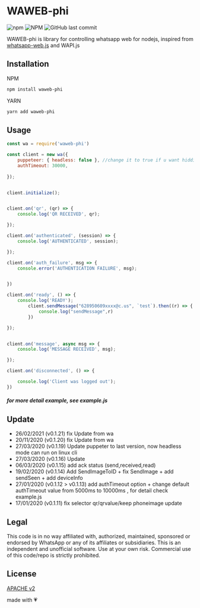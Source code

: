 # WAWEB-phi
![npm](https://img.shields.io/npm/v/waweb-phi)  ![NPM](https://img.shields.io/npm/l/waweb-phi) ![GitHub last commit](https://img.shields.io/github/last-commit/oqhadev/waweb-phi)

WAWEB-phi is library for controlling whatsapp web for nodejs,
inspired from [whatsapp-web.js](https://github.com/pedroslopez/whatsapp-web.js) and WAPI.js


  


## Installation
NPM
```bash
npm install waweb-phi 
```
YARN
```bash
yarn add waweb-phi 
```

## Usage

```js
const wa = require('waweb-phi')

const client = new wa({
    puppeteer: { headless: false }, //change it to true if u want hidding the chrome/
    authTimeout: 30000,
   
});


client.initialize();


client.on('qr', (qr) => {
    console.log('QR RECEIVED', qr);

});

client.on('authenticated', (session) => {
    console.log('AUTHENTICATED', session);

});

client.on('auth_failure', msg => {
    console.error('AUTHENTICATION FAILURE', msg);


})

client.on('ready', () => {
    console.log('READY');
        client.sendMessage("628950609xxxx@c.us", `test`).then((r) => {
            console.log("sendMessage",r)
        })

});


client.on('message', async msg => {
    console.log('MESSAGE RECEIVED', msg);

});

client.on('disconnected', () => {

    console.log('Client was logged out');
})


```

##### for more detail example, see example.js



## Update
- 26/02/2021 (v0.1.21) fix Update from wa
- 20/11/2020 (v0.1.20) fix Update from wa
- 27/03/2020 (v0.1.19) Update puppeter to last version, now headless mode can run on linux cli 
- 27/03/2020 (v0.1.16) Update 
- 06/03/2020 (v0.1.15) add ack status (send,received,read) 
- 19/02/2020 (v0.1.14) Add SendImageToID + fix SendImage + add sendSeen + add deviceInfo 
- 27/01/2020 (v0.1.12 > v0.1.13) add authTimeout option + change default authTimeout value from 5000ms to 10000ms , for detail check example.js
- 17/01/2020 (v0.1.11) fix selector qr/qrvalue/keep phoneimage update 



## Legal
This code is in no way affiliated with, authorized, maintained, sponsored or endorsed by WhatsApp or any of its affiliates or subsidiaries. This is an independent and unofficial software. Use at your own risk. Commercial use of this code/repo is strictly prohibited.

## License
[APACHE v2](https://www.apache.org/licenses/LICENSE-2.0.txt)



made with 💗 